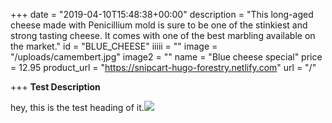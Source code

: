 +++
date = "2019-04-10T15:48:38+00:00"
description = "This long-aged cheese made with Penicillium mold is sure to be one of the stinkiest and strong tasting cheese. It comes with one of the best marbling available on the market."
id = "BLUE_CHEESE"
iiiii = ""
image = "/uploads/camembert.jpg"
image2 = ""
name = "Blue cheese special"
price = 12.95
product_url = "https://snipcart-hugo-forestry.netlify.com"
url = "/"

+++
**Test Description**

hey, this is the test heading of it.![](https://cdn.pixabay.com/photo/2016/03/23/07/44/bmw-1274292__340.jpg)